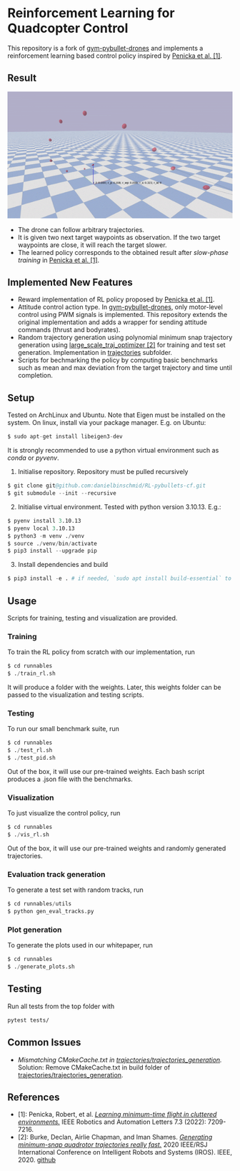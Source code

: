 # Reinforcement Learning for Quadcopter Control

This repository is a fork of [gym-pybullet-drones](https://github.com/utiasDSL/gym-pybullet-drones) and implements a reinforcement learning based control policy inspired by [Penicka et al. [1]](https://rpg.ifi.uzh.ch/docs/RAL_IROS22_Penicka.pdf). 

## Result

![RL Control Result](./media/rl_control.gif)

- The drone can follow arbitrary trajectories. 
- It is given two next target waypoints as observation. If the two target waypoints are close, it will reach the target slower. 
- The learned policy corresponds to the obtained result after _slow-phase training_ in [Penicka et al. [1]](https://rpg.ifi.uzh.ch/docs/RAL_IROS22_Penicka.pdf).

## Implemented New Features

- Reward implementation of RL policy proposed by [Penicka et al. [1]](https://rpg.ifi.uzh.ch/docs/RAL_IROS22_Penicka.pdf).
- Attitude control action type. In [gym-pybullet-drones](https://github.com/utiasDSL/gym-pybullet-drones), only motor-level control using PWM signals is implemented. This repository extends the original implementation and adds a wrapper for sending attitude commands (thrust and bodyrates).
- Random trajectory generation using polynomial minimum snap trajectory generation using [large_scale_traj_optimizer [2]](https://github.com/ZJU-FAST-Lab/large_scale_traj_optimizer) for training and test set generation. Implementation in [trajectories](./trajectories/) subfolder.
- Scripts for bechmarking the policy by computing basic benchmarks such as mean and max deviation from the target trajectory and time until completion.

## Setup

Tested on ArchLinux and Ubuntu. Note that Eigen must be installed on the system. On linux, install via your package manager. E.g. on Ubuntu:

```s
$ sudo apt-get install libeigen3-dev
```

It is strongly recommended to use a python virtual environment such as _conda_ or _pyvenv_.

1. Initialise repository. Repository must be pulled recursively

```s
$ git clone git@github.com:danielbinschmid/RL-pybullets-cf.git
$ git submodule --init --recursive
```

2. Initialise virtual environment. Tested with python version 3.10.13. E.g.:

```s
$ pyenv install 3.10.13
$ pyenv local 3.10.13
$ python3 -m venv ./venv
$ source ./venv/bin/activate
$ pip3 install --upgrade pip
```

3. Install dependencies and build

```s
$ pip3 install -e . # if needed, `sudo apt install build-essential` to install `gcc` and build `pybullet`
```

## Usage

Scripts for training, testing and visualization are provided. 

### Training

To train the RL policy from scratch with our implementation, run 

```s
$ cd runnables
$ ./train_rl.sh
```

It will produce a folder with the weights. Later, this weights folder can be passed to the visualization and testing scripts.

### Testing

To run our small benchmark suite, run

```s
$ cd runnables
$ ./test_rl.sh
$ ./test_pid.sh
```

Out of the box, it will use our pre-trained weights. Each bash script produces a .json file with the benchmarks.

### Visualization

To just visualize the control policy, run

```s
$ cd runnables
$ ./vis_rl.sh
```
Out of the box, it will use our pre-trained weights and randomly generated trajectories. 

### Evaluation track generation

To generate a test set with random tracks, run

```s
$ cd runnables/utils
$ python gen_eval_tracks.py
```

### Plot generation

To generate the plots used in our whitepaper, run

```s
$ cd runnables
$ ./generate_plots.sh
```

## Testing

Run all tests from the top folder with

```sh
pytest tests/
```

## Common Issues

- *Mismatching CMakeCache.txt in [trajectories/trajectories_generation](./trajectories/trajectories_generation).* Solution: Remove CMakeCache.txt in build folder of [trajectories/trajectories_generation](./trajectories/trajectories_generation).

## References 

- [1]: Penicka, Robert, et al. [*Learning minimum-time flight in cluttered environments.*](https://rpg.ifi.uzh.ch/docs/RAL_IROS22_Penicka.pdf) IEEE Robotics and Automation Letters 7.3 (2022): 7209-7216.
- [2]: Burke, Declan, Airlie Chapman, and Iman Shames. [*Generating minimum-snap quadrotor trajectories really fast.*](https://ieeexplore.ieee.org/abstract/document/9341794) 2020 IEEE/RSJ International Conference on Intelligent Robots and Systems (IROS). IEEE, 2020. [github](https://github.com/ZJU-FAST-Lab/large_scale_traj_optimizer)